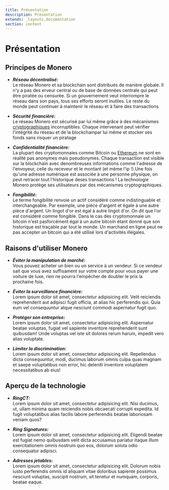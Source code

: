 ```yaml
---
title: Présentation
description: Présentation
extends: _layouts.documentation
section: content
---
```


# Présentation

## Principes de Monero

* ***Réseau décentralisé:***  
Le réseau Monero et sa blockchain sont distribués de manière globale. Il n'y a pas des erveur central ou de base de données centrale qui peut être piratée ou censurée. Si un gouvernement veut interrompre le réseau dans son pays, tous ses efforts seront inutiles. Le reste du monde peut continuer à maintenir le réseau et à faire des transactions

* ***Sécurité financière:***  
Le réseau Monero est sécurisé par lui même grâce à des mécanismes <a href="https://fr.wikipedia.org/wiki/Cryptographie">cryptographiques</a> incorruptibles. Chaque intervenant peut vérifier l'intégrité du réseau et de la blockchainpar lui même et stocker ses fonds sans risquer un piratage

* ***Confidentialité financière:***  
La plupart des cryptomonnaies comme Bitcoin ou <a href="https://fr.wikipedia.org/wiki/Ethereum">Ethereum</a> ne sont en réalité pas anonymes mais pseudonymes. Chaque transaction est visible sur la blockchain avec denombreuses informations comme l'adresse de l'envoyeur, celle du receveur et le montant (et même l'ip !).Une fois qu'une adresse numérique est associée à une personne physique, on peut retracer tout l'historique deses transactions !
La technologie Monero protège ses utilisateurs par des mécanismes cryptographiques.

* ***Fongibilité:***  
Le terme fongibilité renvoie un actif considéré comme indistinguable et interchangeable. Par exemple, une pièce d'argent et égale à une autre pièce d'argent. Un lingot d'or est égal à autre lingot d'or. On dit que l'or est considéré comme fongible. Dans le cas des cryptomonnaie un bitcoin n'est pasforcément égal à un autre bitcoin étant donné que son historique est traçable par tout le monde. Un marchand en ligne peut ne pas accepter un bitcoin qui a été utilisé lors d'activités illégales.

## Raisons d'utiliser Monero

* ***Éviter la manipulation de marché:***  
Vous pouvez acheter un bien ou un service à un vendeur. Si ce vendeur sait que vous avez suffisament sur votre compte pour vous payer une voiture de luxe, rien ne pourra l'empêcher de doubler le prix la prochaine fois.

* ***Éviter la surveillance financière:***  
Lorem ipsum dolor sit amet, consectetur adipisicing elit. Velit reiciendis reprehenderit aut adipisci fugit officia, at alias hic perferendis qui. Quia eum vel consequuntur atque nesciunt commodi aspernatur fugit quo.

* ***Protéger son entreprise:***  
Lorem ipsum dolor sit amet, consectetur adipisicing elit. Aspernatur beatae voluptas, fugiat vel sapiente inventore reprehenderit sunt quibusdam! Unde voluptas vel iste sit dolores rerum harum, impedit vero alias voluptate.

* ***Limiter la discrimination:***  
Lorem ipsum dolor sit amet, consectetur adipisicing elit. Repellendus dicta consequuntur, modi, ducimus laborum omnis culpa quas magnam et saepe voluptatibus non error, hic deleniti inventore voluptatem necessitatibus ab eius!

## Aperçu de la technologie

* ***RingCT:***  
Lorem ipsum dolor sit amet, consectetur adipisicing elit. Nisi ducimus, ut, ullam minima quam reiciendis nobis obcaecati corrupti expedita. Id fugit voluptatibus alias facilis labore perferendis beatae laboriosam veniam quos?

* ***Ring Signatures:***  
Lorem ipsum dolor sit amet, consectetur adipisicing elit. Eligendi beatae est fugiat nemo quibusdam velit dicta accusamus pariatur itaque illum exercitationem omnis nostrum quo eos, dolorum soluta odio consequatur adipisci.

* ***Adresses jetables:***  
Lorem ipsum dolor sit amet, consectetur adipisicing elit. Dolorum nobis iusto perferendis omnis id aliquam vitae doloribus sapiente possimus nesciunt voluptas, suscipit nostrum, sit tenetur et numquam, corporis, beatae eaque.



